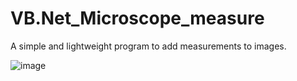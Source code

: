 # VB.Net_Microscope_measure
A simple and lightweight program to add measurements to images.

![image](https://user-images.githubusercontent.com/1586332/126330743-7136374f-1b49-4553-88c1-2589febcf9a3.png)
